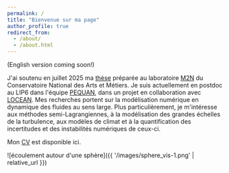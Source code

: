 ```yaml
---
permalink: /
title: "Bienvenue sur ma page"
author_profile: true
redirect_from: 
  - /about/
  - /about.html
---
```

(English version coming soon!)

J'ai soutenu  en juillet 2025 ma <a href="https://theses.fr/s300776">thèse</a> préparée au laboratoire <a href="https://maths.cnam.fr/M2N/">M2N</a> du Conservatoire National des Arts et Métiers. Je suis actuellement en postdoc au LIP6 dans l'équipe <a href="https://pequan.team.lip6.fr/">PEQUAN</a>, dans un projet en collaboration avec <a href="https://www.locean.ipsl.fr/">LOCEAN</a>. Mes recherches portent sur la modélisation numérique en dynamique des fluides au sens large. Plus particulièrement, je m'intéresse aux méthodes semi-Lagrangiennes, à la modélisation des grandes échelles de la turbulence, aux modèles de climat et à la quantification des incertitudes et des instabilités numériques de ceux-ci. 

Mon <a href="https://mdecrouy.github.io/files/CV.pdf">CV</a> est disponible ici.

![écoulement autour d'une sphère]({{ '/images/sphere_vis-1.png' | relative_url }})
